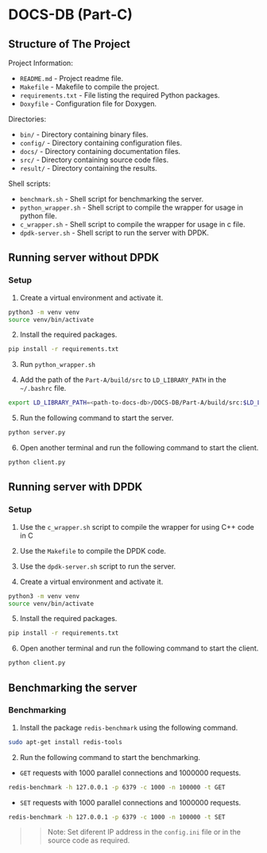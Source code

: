 #  DOCS-DB (Part-C)

## Structure of The Project

Project Information:
- `README.md` - Project readme file.
- `Makefile` - Makefile to compile the project.
- `requirements.txt` - File listing the required Python packages.
- `Doxyfile` - Configuration file for Doxygen.

Directories:
- `bin/` - Directory containing binary files.
- `config/` - Directory containing configuration files.
- `docs/` - Directory containing documentation files.
- `src/` - Directory containing source code files.
- `result/` - Directory containing the results.

Shell scripts:
- `benchmark.sh` - Shell script for benchmarking the server.
- `python_wrapper.sh` - Shell script to compile the wrapper for usage in python file.
- `c_wrapper.sh` - Shell script to compile the wrapper for usage in c file.
- `dpdk-server.sh` - Shell script to run the server with DPDK.


## Running server without DPDK

### Setup

1. Create a virtual environment and activate it.

```bash
python3 -m venv venv
source venv/bin/activate
```

2. Install the required packages.

```bash
pip install -r requirements.txt
```

3. Run `python_wrapper.sh`

4. Add the path of the `Part-A/build/src` to `LD_LIBRARY_PATH` in the `~/.bashrc` file.

```bash
export LD_LIBRARY_PATH=<path-to-docs-db>/DOCS-DB/Part-A/build/src:$LD_LIBRARY_PATH
```

5. Run the following command to start the server.

```bash
python server.py
```

6. Open another terminal and run the following command to start the client.

```bash
python client.py
```

## Running server with DPDK

### Setup
1. Use the `c_wrapper.sh` script to compile the wrapper for using C++ code in C

2. Use the `Makefile` to compile the DPDK code.

3. Use the `dpdk-server.sh` script to run the server.

4. Create a virtual environment and activate it.

```bash
python3 -m venv venv
source venv/bin/activate
```

5. Install the required packages.

```bash
pip install -r requirements.txt
```

6. Open another terminal and run the following command to start the client.

```bash
python client.py
```

## Benchmarking the server

### Benchmarking

1. Install the package `redis-benchmark` using the following command.

```bash
sudo apt-get install redis-tools
```

2. Run the following command to start the benchmarking.


- `GET` requests with 1000 parallel connections and 1000000 requests.

```bash
redis-benchmark -h 127.0.0.1 -p 6379 -c 1000 -n 100000 -t GET
```

- `SET` requests with 1000 parallel connections and 1000000 requests.

```bash
redis-benchmark -h 127.0.0.1 -p 6379 -c 1000 -n 100000 -t SET
```

>> Note: Set diferent IP address in the `config.ini` file or in the source code as required.